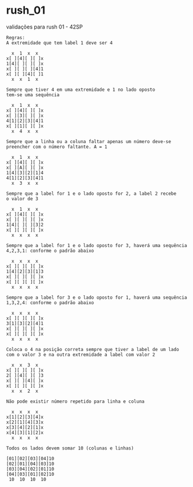# rush_01
validações para rush 01 - 42SP


    Regras:
    A extremidade que tem label 1 deve ser 4
    
      x  1  x  x
    x[ ][4][ ][ ]x
    1[4][ ][ ][ ]x
    x[ ][ ][ ][4]1
    x[ ][ ][4][ ]1
      x  x  1  x
      
    Sempre que tiver 4 em uma extremidade e 1 no lado oposto 
    tem-se uma sequência 
    
      x  1  x  x
    x[ ][4][ ][ ]x
    x[ ][3][ ][ ]x
    4[1][2][3][4]1
    x[ ][1][ ][ ]x
      x  4  x  x
      
    Sempre que a linha ou a coluna faltar apenas um número deve-se
    preencher com o número faltante. A = 1
    
      x  1  x  x
    x[ ][4][ ][ ]x
    x[ ][A][ ][ ]x
    1[4][3][2][1]4
    4[1][2][3][4]1
      x  3  x  x
      
    Sempre que a label for 1 e o lado oposto for 2, a label 2 recebe
    o valor de 3
    
      x  1  x  x
    x[ ][4][ ][ ]x
    x[ ][ ][ ][ ]x
    1[4][ ][ ][3]2
    x[ ][ ][ ][ ]x
      x  x  x  x
      
    Sempre que a label for 1 e o lado oposto for 3, haverá uma sequência
    4,2,3,1: conforme o padrão abaixo 
    
      x  x  x  x
    x[ ][ ][ ][ ]x
    1[4][2][3][1]3
    x[ ][ ][ ][ ]x
    x[ ][ ][ ][ ]x
      x  x  x  x
    
    Sempre que a label for 3 e o lado oposto for 1, haverá uma sequência
    1,3,2,4: conforme o padrão abaixo 
    
      x  x  x  x
    x[ ][ ][ ][ ]x
    3[1][3][2][4]1
    x[ ][ ][ ][ ]x
    x[ ][ ][ ][ ]x
      x  x  x  x
      
    Coloca o 4 na posição correta sempre que tiver a label de um lado
    com o valor 3 e na outra extremidade a label com valor 2
    
      x  x  3  x
    x[ ][ ][ ][ ]x
    2[ ][4][ ][ ]3
    x[ ][ ][4][ ]x
    x[ ][ ][ ][ ]x
      x  x  2  x
      
    Não pode existir número repetido para linha e coluna
    
      x  x  x  x
    x[1][2][3][4]x
    x[2][1][4][3]x
    x[3][4][2][1]x
    x[4][3][1][2]x
      x  x  x  x

    Todos os lados devem somar 10 (colunas e linhas)

    [01][02][03][04]10
    [02][01][04][03]10
    [03][04][02][01]10
    [04][03][01][02]10
     10  10  10  10
     
    
